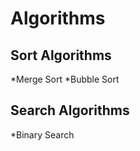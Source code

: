 # Algorithms

Sort Algorithms
-------------
*Merge Sort
*Bubble Sort

Search Algorithms
-----------
*Binary Search
